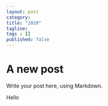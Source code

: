```yaml
---
layout: post 
category: 
title: "2020"
tagline: 
tags : [] 
published: false
---
```


# A new post #

Write your post here, using Markdown.

Hello

